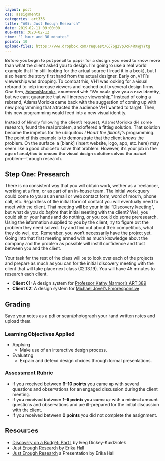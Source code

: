 ```yaml
---
layout: post
css: assignments
categories: art336
title: "A05: Just Enough Research"
date: 2019-02-11 09:00:00
due-date: 2020-02-12
time: "1 hour and 30 minutes"
points: 10
upload-files: https://www.dropbox.com/request/G376g2VpJcR4RXagYYtg
---
```


Before you begin to put pencil to paper for a design, you need to know more than what the client asked you to design. I&rsquo;m going to use a real world example that I&rsquo;m still looking for the actual source (I read it in a book), but I also heard the story first hand from the actual designer. Early on, VH1&rsquo;s viewership was dropping. To combat this, VH1 was looking for a visual rebrand to help increase viewers and reached out to several design firms. One firm, [AdamsMorioka](http://adamsmorioka.com/), countered with “We could give you a new identity, but we can&rsquo;t guarantee that will increase viewership.” Instead of doing a rebrand, AdamsMorioka came back with the suggestion of coming up with new programming that attracted the audience VH1 wanted to target. Then, this new programming would feed into a new visual identity.

Instead of blindly following the client&rsquo;s request, AdamsMorioka did some research, found the real problem, and offered a fitting solution. That solution became the impetus for the ubiquitous _I Heart the [blank]&rsquo;s_ programming. The point of this example is to demonstrate that the client _knows_ the problem. On the surface, a [blank] (insert website, logo, app, etc. here) may seem like a good choice to solve that problem. However, it&rsquo;s your job in the age of analytics to ensure the visual design solution solves the _actual_ problem—through research.

## Step One: Presearch

There is no consistent way that you will obtain work, wether as a freelancer, working at a firm, or as part of an in-house team. The initial work query could come to you as an email or web contact form, word of mouth, phone call, etc. Regardless of the initial form of contact you will eventually need to meet with the client. That meeting will be your initial “[Discovery Meeting](https://alistapart.com/article/discovery-on-a-budget-part-i)”, but what do you do _before_ that initial meeting with the client? Well, you could sit on your hands and do nothing, or you could do some preresearch. Using the information supplied to you by the client, try to figure out the problem they need solved. Try and find out about their competitors, what they do well, etc. Remember, you won&rsquo;t necessarily have the project yet. Going into that first meeting armed with as much knowledge about the company and the problem as possible will instill confidence and trust between you and the client.

Your task for the rest of the class will be to look over each of the projects and prepare as much as you can for the initial discovery meeting with the client that will take place next class (02.13.19). You will have 45 minutes to research each client. 

- **Client 01:** A design system for [Professor Kathy Marmor&rsquo;s ART 389](https://www.dropbox.com/s/hb1m3sh9h3bw0p3/art336_marmor_389.zip?dl=0)
- **Client 02:** A design system for [Michael Jovel&rsquo;s Bmoresponsive](http://bmoresponsive.com/) 

## Grading
Save your notes as a pdf or scan/photograph your hand written notes and upload them.

### Learning Objectives Applied
- Applying
    - Make use of an interactive design process.
- Evaluating
    - Explain and defend design choices through formal presentations.

### Assessment Rubric
- If you received between **6&ndash;10 points** you came up with several questions and observations for an engaged discussion during the client meeting.
- If you received between **1&ndash;5 points** you came up with a minimal amount questions and observations and are ill-prepared for the initial discussion with the client.
- If you received between **0 points** you did not complete the assignment.

## Resources
- <a href="http://alistapart.com/article/discovery-on-a-budget-part-i" target="_blank" title="Discovery on a Budget: Part I">Discovery on a Budget: Part I</a> by Meg Dickey-Kurdziolek
- <a href="https://abookapart.com/products/just-enough-research" title="A Book Apart, Just Enough Research" target="_blank">Just Enough Research</a> by Erika Hall
- <a href="https://vimeo.com/129039134" title="Just Enough Research Presentation by Erika Hall" target="_blank">Just Enough Research</a> a Presentation by Erika Hall

<!--

## Part XXX: Stages of Action

So why are you doing research? Advertisers and designers generally assume that creating some form of design will motivate someone into action. This is the farthest thing from the truth. Medical and Physiological research has shown that there is a lot more involved when it comes to changing a person or group&rsquo;s behavior (moving someone into action). A single piece of design can not motivate someone from a state of unawareness to action and make that action habitual. 

What design can do is motivate someone from one state of awareness into another. By researching your intended audience&rsquo;s level of understanding of the subject of your design piece, you can determine the best approach to moving them into action.

The following break down of how ready people are to change was researched and written by Carlo C. DiClemente and James Prochaska. There are many other medical studies on changing behavior but most of them are some variation on the Six Stages of Action listed below.

## The Six Stages of Action

1. **Precontemplation:** the period before you are aware that a change is necessary. Another word for Precontemplation is denial.
2. **Contemplation:** once you&rsquo;ve moved out of Precontemplation, you are willing to understand the truth about the problem behavior or situation and consider the alternatives. Contemplation is the learning stage in which you gather information.
3. **Planning:** once you have committed to bringing about a change in your life, the next step is to figure out how to do it. You plan your behavior change.
4. **Action:** you implement your plan in the Action phase. This phase can be seen as an experiment in which you learn which parts of your plan work and where the unforeseen obstacles lie.
5. **Maintenance:** most people enter the Action stage filled with enthusiasm and excitement. There is a sense of euphoria as they begin to see positive change and experience the benefits that this change brings. It is much more of a challenge to maintain that change.
6. **Termination:** once the new habits have replaced the old, maladaptive behaviors you can consider yourself in what Prochaska labels the Termination phase. In Transformation, the desired change has been accomplished.

### Grading

#### Learning Objectives Applied
- Applying
    - Make use of an interactive design process.
    - Construct interactive designs with prototyping software.
- Analyzing
    - Assess interactive prototypes for responsive web design principles.
- Evaluating
    - Explain and defend design choices through formal presentations.

#### Assessment Rubric
- If you received between **8&ndash;12 points** you came up with quantitive answers to the research question.
- If you received between **4&ndash;7 points** you came up with qualitative answers to the research question.
- If you received between **0&ndash;3 points** you came up with few or no answers at all to the research question.

## Part XXX: SWOT Analysis

Before I meet with a client, I personally like to review their current website, use the product or service and conduct a <a href="https://en.wikipedia.org/wiki/SWOT_analysis" target="_blank" title="SWOT Analysis">Strengths, Weaknesses, Opportunities, and Threats</a> (SWOT) Analysis to get a wholistic understanding of the organization. _This includes their competition._ 

With the remaining class time you will conduct a SWOT Analysis of your proposed project. On paper, in a spread sheet, etc. answer the following questions. Do your best to answer these questions without thinking about potential visual design solutions. I&rsquo;ve pulled the following prompts from the <a href="https://www.mindtools.com/pages/article/newTMC_05.htm" target="_blank" title="Mindtools Website">Mindtools</a> website and they may not be answerable right now, so just skip those over. These are just prompts to put each category into context, so please add your own questions or answers!

Finally, you truly can not answer these questions until you know who your competition is and what is already out there. So find your competition first, then start the SWOT analysis.

#### Strengths

- What advantages does your organization have?
- What do you do better than anyone else?
- What unique or lowest-cost resources can you draw upon that others can&rsquo;t?
- What do people in your market see as your strengths?
- What factors mean that you “get the sale”?
- What is your organization's Unique Selling Proposition?

#### Weaknesses

- What could you improve?
- What should you avoid?
- What are people in your market likely to see as weaknesses?
- What factors lose you sales?

#### Opportunities

- What good opportunities can you spot?
- What interesting trends are you aware of?
- Opportunities can come from:
  - Changes in technology and markets on both a broad and narrow scale.
  - Changes in social patterns, population profiles, lifestyle changes, etc.
  - Local events.

#### Threats

- What obstacles do you face?
- **What are your competitors doing?**
- Are quality standards or specifications for your job, products or services changing?
- Is changing technology threatening your position?
- Do you have bad debt or cash-flow problems?
- Could any of your weaknesses seriously threaten your business?
-->